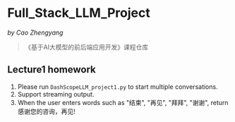 # Full_Stack_LLM_Project
*by Cao Zhengyang*

>《基于AI大模型的前后端应用开发》课程仓库

## Lecture1 homework


1. Please run `DashScopeLLM_project1.py` to start multiple conversations.
2. Support streaming output.
3. When the user enters words such as "结束", "再见", "拜拜", "谢谢", return 感谢您的咨询，再见!
